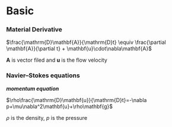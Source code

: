 # Basic

### Material Derivative

$\frac{\mathrm{D}\mathbf{A}}{\mathrm{D}t} \equiv \frac{\partial \mathbf{A}}{\partial t} + \mathbf{u}\cdot\nabla\mathbf{A}$

$\mathbf{A}$ is vector filed and $\mathbf{u}$ is the flow velocity

### Navier–Stokes equations

***momentum equation***

$\rho\frac{\mathrm{D}\mathbf{u}}{\mathrm{D}t}=-\nabla p+\mu\nabla^2\mathbf{u}+\rho\mathbf{g}$

$\rho$ is the density, $p$ is the pressure